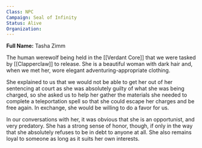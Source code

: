 ```yaml
---
Class: NPC
Campaign: Seal of Infinity
Status: Alive
Organization:
---
```

**Full Name:** Tasha Zimm

The human werewolf being held in the [[Verdant Core]] that we were tasked by [[Clapperclaw]] to release. She is a beautiful woman with dark hair and, when we met her, wore elegant adventuring-appropriate clothing.

She explained to us that we would not be able to get her out of her sentencing at court as she was absolutely guilty of what she was being charged, so she asked us to help her gather the materials she needed to complete a teleportation spell so that she could escape her charges and be free again. In exchange, she would be willing to do a favor for us.

In our conversations with her, it was obvious that she is an opportunist, and very predatory. She has a strong sense of honor, though, if only in the way that she absolutely refuses to be in debt to anyone at all. She also remains loyal to someone as long as it suits her own interests.
